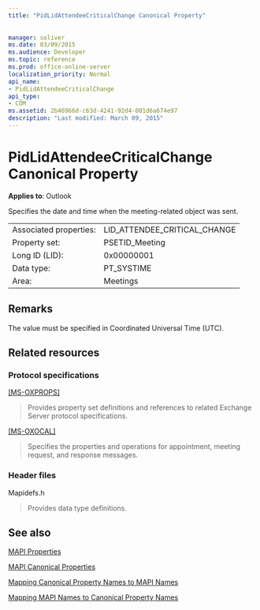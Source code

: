 ```yaml
---
title: "PidLidAttendeeCriticalChange Canonical Property"
 
 
manager: soliver
ms.date: 03/09/2015
ms.audience: Developer
ms.topic: reference
ms.prod: office-online-server
localization_priority: Normal
api_name:
- PidLidAttendeeCriticalChange
api_type:
- COM
ms.assetid: 2b46966d-c63d-4241-92d4-001d6a674e97
description: "Last modified: March 09, 2015"
---
```


# PidLidAttendeeCriticalChange Canonical Property

  
  
**Applies to**: Outlook 
  
Specifies the date and time when the meeting-related object was sent.
  
|||
|:-----|:-----|
|Associated properties:  <br/> |LID_ATTENDEE_CRITICAL_CHANGE  <br/> |
|Property set:  <br/> |PSETID_Meeting  <br/> |
|Long ID (LID):  <br/> |0x00000001  <br/> |
|Data type:  <br/> |PT_SYSTIME  <br/> |
|Area:  <br/> |Meetings  <br/> |
   
## Remarks

The value must be specified in Coordinated Universal Time (UTC).
  
## Related resources

### Protocol specifications

[[MS-OXPROPS]](http://msdn.microsoft.com/library/f6ab1613-aefe-447d-a49c-18217230b148%28Office.15%29.aspx)
  
> Provides property set definitions and references to related Exchange Server protocol specifications.
    
[[MS-OXOCAL]](http://msdn.microsoft.com/library/09861fde-c8e4-4028-9346-e7c214cfdba1%28Office.15%29.aspx)
  
> Specifies the properties and operations for appointment, meeting request, and response messages.
    
### Header files

Mapidefs.h
  
> Provides data type definitions.
    
## See also



[MAPI Properties](mapi-properties.md)
  
[MAPI Canonical Properties](mapi-canonical-properties.md)
  
[Mapping Canonical Property Names to MAPI Names](mapping-canonical-property-names-to-mapi-names.md)
  
[Mapping MAPI Names to Canonical Property Names](mapping-mapi-names-to-canonical-property-names.md)

